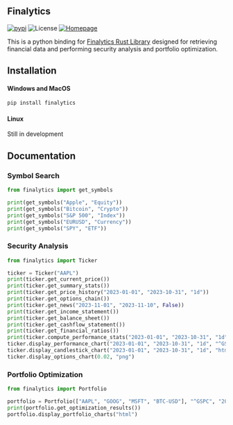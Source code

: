 ## Finalytics

[![pypi](https://img.shields.io/pypi/v/finalytics)](https://pypi.org/project/finalytics/)
![License](https://img.shields.io/crates/l/finalytics)
[![Homepage](https://img.shields.io/badge/homepage-finalytics.rs-blue)](https://finalytics.rs/)

This is a python binding for [Finalytics Rust Library](https://github.com/Nnamdi-sys/finalytics) designed for retrieving financial data and performing security analysis and portfolio optimization.

## Installation

#### Windows and MacOS

```bash
pip install finalytics
```

#### Linux

Still in development

## Documentation

### Symbol Search

```python
from finalytics import get_symbols

print(get_symbols("Apple", "Equity"))
print(get_symbols("Bitcoin", "Crypto"))
print(get_symbols("S&P 500", "Index"))
print(get_symbols("EURUSD", "Currency"))
print(get_symbols("SPY", "ETF"))
```

### Security Analysis

```python
from finalytics import Ticker

ticker = Ticker("AAPL")
print(ticker.get_current_price())
print(ticker.get_summary_stats())
print(ticker.get_price_history("2023-01-01", "2023-10-31", "1d"))
print(ticker.get_options_chain())
print(ticker.get_news("2023-11-01", "2023-11-10", False))
print(ticker.get_income_statement())
print(ticker.get_balance_sheet())
print(ticker.get_cashflow_statement())
print(ticker.get_financial_ratios())
print(ticker.compute_performance_stats("2023-01-01", "2023-10-31", "1d", "^GSPC", 0.95, 0.02))
ticker.display_performance_chart("2023-01-01", "2023-10-31", "1d", "^GSPC", 0.95, 0.02, "html")
ticker.display_candlestick_chart("2023-01-01", "2023-10-31", "1d", "html")
ticker.display_options_chart(0.02, "png")
```

### Portfolio Optimization

```python
from finalytics import Portfolio

portfolio = Portfolio(["AAPL", "GOOG", "MSFT", "BTC-USD"], "^GSPC", "2020-01-01", "2022-01-01", "1d", 0.95, 0.02, 1000, "max_sharpe")
print(portfolio.get_optimization_results())
portfolio.display_portfolio_charts("html")
```

